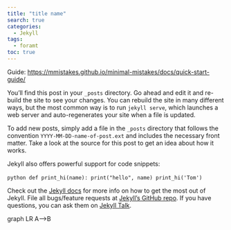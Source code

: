 ```yaml
---
title: "title name"
search: true
categories: 
  - Jekyll
tags: 
  - foramt
toc: true
---
```

Guide: https://mmistakes.github.io/minimal-mistakes/docs/quick-start-guide/

You’ll find this post in your `_posts` directory. Go ahead and edit it and re-build the site to see your changes. You can rebuild the site in many different ways, but the most common way is to run `jekyll serve`, which launches a web server and auto-regenerates your site when a file is updated.

To add new posts, simply add a file in the `_posts` directory that follows the convention `YYYY-MM-DD-name-of-post.ext` and includes the necessary front matter. Take a look at the source for this post to get an idea about how it works.

Jekyll also offers powerful support for code snippets:

​```python
def print_hi(name):
  print("hello", name)
print_hi('Tom')
​```

Check out the [Jekyll docs][jekyll-docs] for more info on how to get the most out of Jekyll. File all bugs/feature requests at [Jekyll’s GitHub repo][jekyll-gh]. If you have questions, you can ask them on [Jekyll Talk][jekyll-talk].

[jekyll-docs]: https://jekyllrb.com/docs/home
[jekyll-gh]:   https://github.com/jekyll/jekyll
[jekyll-talk]: https://talk.jekyllrb.com/

<div class="mermaid">graph LR
A--&gt;B
</div>

<script src="https://cdnjs.cloudflare.com/ajax/libs/mermaid/8.0.0/mermaid.min.js"></script>
<script>
var config = {
    startOnLoad:true,
    theme: 'forest',
    flowchart:{
        useMaxWidth:false,
        htmlLabels:true
    }
};
mermaid.initialize(config);
window.mermaid.init(undefined, document.querySelectorAll('.language-mermaid'));
</script>
<!--stackedit_data:
eyJoaXN0b3J5IjpbLTIwMjc1NzgyNzUsLTQyNDEzNTA5NCwtMT
IwMDE2MzA1OCwtMTYyMzc4NjIxNCwxOTM5OTU1NzY2XX0=
-->